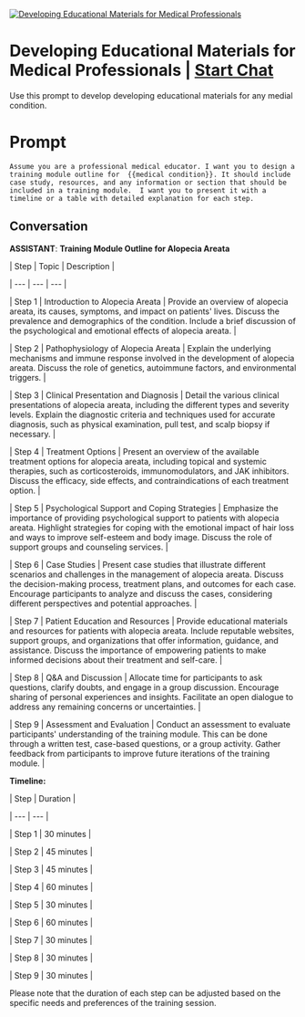 
[![Developing Educational Materials for Medical Professionals](https://flow-prompt-covers.s3.us-west-1.amazonaws.com/icon/vintage/vint_5.png)](https://gptcall.net/chat.html?data=%7B%22contact%22%3A%7B%22id%22%3A%22rrPbRQ1Z-y5zL5BNYnl1j%22%2C%22flow%22%3Atrue%7D%7D)
# Developing Educational Materials for Medical Professionals | [Start Chat](https://gptcall.net/chat.html?data=%7B%22contact%22%3A%7B%22id%22%3A%22rrPbRQ1Z-y5zL5BNYnl1j%22%2C%22flow%22%3Atrue%7D%7D)
Use this prompt to develop developing educational materials for any medial condition. 

# Prompt

```
Assume you are a professional medical educator. I want you to design a training module outline for  {{medical condition}}. It should include case study, resources, and any information or section that should be included in a training module.  I want you to present it with a timeline or a table with detailed explanation for each step. 
```

## Conversation

**ASSISTANT**: **Training Module Outline for Alopecia Areata**



| Step | Topic | Description |

| --- | --- | --- |

| Step 1 | Introduction to Alopecia Areata | Provide an overview of alopecia areata, its causes, symptoms, and impact on patients' lives. Discuss the prevalence and demographics of the condition. Include a brief discussion of the psychological and emotional effects of alopecia areata. |

| Step 2 | Pathophysiology of Alopecia Areata | Explain the underlying mechanisms and immune response involved in the development of alopecia areata. Discuss the role of genetics, autoimmune factors, and environmental triggers. |

| Step 3 | Clinical Presentation and Diagnosis | Detail the various clinical presentations of alopecia areata, including the different types and severity levels. Explain the diagnostic criteria and techniques used for accurate diagnosis, such as physical examination, pull test, and scalp biopsy if necessary. |

| Step 4 | Treatment Options | Present an overview of the available treatment options for alopecia areata, including topical and systemic therapies, such as corticosteroids, immunomodulators, and JAK inhibitors. Discuss the efficacy, side effects, and contraindications of each treatment option. |

| Step 5 | Psychological Support and Coping Strategies | Emphasize the importance of providing psychological support to patients with alopecia areata. Highlight strategies for coping with the emotional impact of hair loss and ways to improve self-esteem and body image. Discuss the role of support groups and counseling services. |

| Step 6 | Case Studies | Present case studies that illustrate different scenarios and challenges in the management of alopecia areata. Discuss the decision-making process, treatment plans, and outcomes for each case. Encourage participants to analyze and discuss the cases, considering different perspectives and potential approaches. |

| Step 7 | Patient Education and Resources | Provide educational materials and resources for patients with alopecia areata. Include reputable websites, support groups, and organizations that offer information, guidance, and assistance. Discuss the importance of empowering patients to make informed decisions about their treatment and self-care. |

| Step 8 | Q&A and Discussion | Allocate time for participants to ask questions, clarify doubts, and engage in a group discussion. Encourage sharing of personal experiences and insights. Facilitate an open dialogue to address any remaining concerns or uncertainties. |

| Step 9 | Assessment and Evaluation | Conduct an assessment to evaluate participants' understanding of the training module. This can be done through a written test, case-based questions, or a group activity. Gather feedback from participants to improve future iterations of the training module. |



**Timeline:**



| Step | Duration |

| --- | --- |

| Step 1 | 30 minutes |

| Step 2 | 45 minutes |

| Step 3 | 45 minutes |

| Step 4 | 60 minutes |

| Step 5 | 30 minutes |

| Step 6 | 60 minutes |

| Step 7 | 30 minutes |

| Step 8 | 30 minutes |

| Step 9 | 30 minutes |



Please note that the duration of each step can be adjusted based on the specific needs and preferences of the training session.



